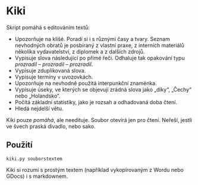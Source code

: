 # Kiki

Skript pomáhá s editováním textů:

- Upozorňuje na klišé. Poradí si i s různými časy a tvary. Seznam nevhodných obratů je posbíraný z vlastní praxe, z interních materiálů několika vydavatelství, z diplomek a z dalších zdrojů.
- Vypisuje slova následující po přímé řeči. Odhaluje tak opakování typu _prozradil – prozradil – prozradil_.
- Vypisuje zduplikovaná slova.
- Vypisuje termíny v uvozovkách.
- Upozorňuje na nevhodně použitá interpunkční znaménka.
- Vypisuje úseky, ve kterých se objevují zrádná slova jako „díky“, „Čechy“ nebo „Holandsko“.  
- Počítá základní statistiky, jako je rozsah a odhadovaná doba čtení.
- Hledá nejdelší větu.

Kiki pouze _pomáhá_, ale needituje. Soubor otevírá jen pro čtení. Neřeší, jestli ve švech praská divadlo, nebo sako.

## Použití

    kiki.py souborstextem
  
Kiki si rozumí s prostým textem (například vykopírovaným z Wordu nebo GDocs) i s markdownem.
